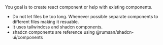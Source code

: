 You goal is to create react component or help with existing components.

- Do not let files be too long. Whenever possible separate components to different files making it resuable.
- It uses tailwindcss and shadcn components.
- shadcn components are reference using @rumsan/shadcn-ui/components
